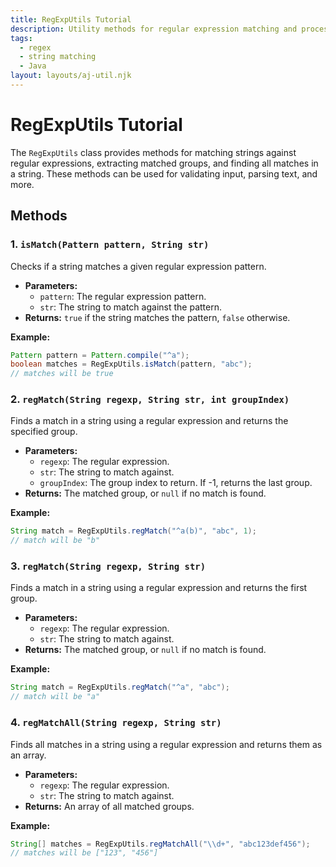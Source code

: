 ```yaml
---
title: RegExpUtils Tutorial
description: Utility methods for regular expression matching and processing
tags:
  - regex
  - string matching
  - Java
layout: layouts/aj-util.njk
---
```


# RegExpUtils Tutorial

The `RegExpUtils` class provides methods for matching strings against regular expressions, extracting matched groups,
and finding all matches in a string. These methods can be used for validating input, parsing text, and
more.

## Methods

### 1. `isMatch(Pattern pattern, String str)`

Checks if a string matches a given regular expression pattern.

* **Parameters:**
    * `pattern`: The regular expression pattern.
    * `str`: The string to match against the pattern.
* **Returns:** `true` if the string matches the pattern, `false` otherwise.

**Example:**

```java
Pattern pattern = Pattern.compile("^a");
boolean matches = RegExpUtils.isMatch(pattern, "abc");
// matches will be true
```

### 2. `regMatch(String regexp, String str, int groupIndex)`

Finds a match in a string using a regular expression and returns the specified group.

* **Parameters:**
    * `regexp`: The regular expression.
    * `str`: The string to match against.
    * `groupIndex`: The group index to return. If -1, returns the last group.
* **Returns:** The matched group, or `null` if no match is found.

**Example:**

```java
String match = RegExpUtils.regMatch("^a(b)", "abc", 1);
// match will be "b"
```

### 3. `regMatch(String regexp, String str)`

Finds a match in a string using a regular expression and returns the first group.

* **Parameters:**
    * `regexp`: The regular expression.
    * `str`: The string to match against.
* **Returns:** The matched group, or `null` if no match is found.

**Example:**

```java
String match = RegExpUtils.regMatch("^a", "abc");
// match will be "a"
```

### 4. `regMatchAll(String regexp, String str)`

Finds all matches in a string using a regular expression and returns them as an array.

* **Parameters:**
    * `regexp`: The regular expression.
    * `str`: The string to match against.
* **Returns:** An array of all matched groups.

**Example:**

```java
String[] matches = RegExpUtils.regMatchAll("\\d+", "abc123def456");
// matches will be ["123", "456"]
```